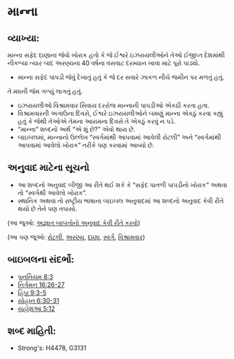 # માન્ના

## વ્યાખ્યા: 

માન્ના સફેદ દાણાના જેવો ખોરાક હતો કે જે ઈશ્વરે ઇઝરાયલીઓને તેઓ ઈજીપ્ત દેશમાંથી નીકળ્યા ત્યાર બાદ અરણ્યના 40 વર્ષના વસવાટ દરમ્યાન ખાવા માટે પૂરો પાડ્યો.

* માન્ના સફેદ પાપડી જેવું દેખાતું હતું કે જે દર સવારે ઝાકળ નીચે જમીન પર મળતું હતું.

તે મધની જેમ ગળ્યું લાગતું હતું.

* ઇઝરાયલીઓ વિશ્રામવાર સિવાય દરરોજ માન્નાની પાપડીઓ એકઠી કરતા હતા.
* વિશ્રામવારની અગાઉના દિવસે, ઈશ્વરે ઇઝરાયલીઓને બમણું માન્ના એકઠું કરવા કહ્યું હતું કે જેથી તેઓએ તેમના આરામના દિવસે તે એકઠું કરવું ન પડે.
* “માન્ના” શબ્દનો અર્થ “એ શું છે?” એવો થાય છે.
* બાઇબલમાં, માન્નાનો ઉલ્લેખ “સ્વર્ગમાંથી આપવામાં આવેલી રોટલી” અને “સ્વર્ગમાંથી આપવામાં આવેલો ખોરાક” તરીકે પણ કરવામાં આવ્યો છે.

## અનુવાદ માટેના સૂચનો 

* આ શબ્દનો અનુવાદ બીજી આ રીતે થઈ શકે કે “સફેદ પાતળી પાપડીનો ખોરાક” અથવા તો “સ્વર્ગથી આવેલો ખોરાક”.
* સ્થાનિક અથવા તો રાષ્ટ્રીય ભાષાના બાઇબલ અનુવાદમાં આ શબ્દનો અનુવાદ કેવી રીતે થયો છે તેને પણ તપાસો.

(આ જૂઓ: [અજ્ઞાત બાબતોનો અનુવાદ કેવી રીતે કરવો](rc://gu/ta/man/translate/translate-unknown))

(આ પણ જૂઓ: [રોટલી](../other/bread.md), [અરણ્ય](../other/desert.md), [દાણા](../other/grain.md), [સ્વર્ગ](../kt/heaven.md), [વિશ્રામવાર](../kt/sabbath.md))

## બાઇબલના સંદર્ભો: 

* [પુનર્નિયમ 8:3](rc://gu/tn/help/deu/08/03)
* [નિર્ગમન 16:26-27](rc://gu/tn/help/exo/16/26)
* [હિબ્રૂ 9:3-5](rc://gu/tn/help/heb/09/03)
* [યોહાન 6:30-31](rc://gu/tn/help/jhn/06/30)
* [યહોશુઆ 5:12](rc://gu/tn/help/jos/05/12)

## શબ્દ માહિતી: 

* Strong's: H4478, G3131

